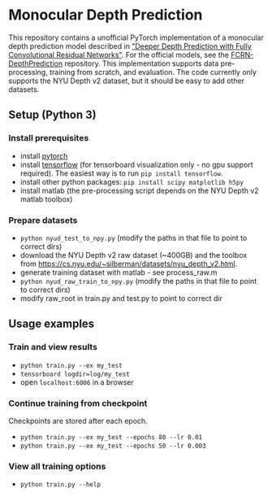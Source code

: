 # Monocular Depth Prediction

This repository contains a unofficial PyTorch implementation of a monocular depth prediction model described in 
["Deeper Depth Prediction with Fully Convolutional Residual Networks"](https://arxiv.org/abs/1606.00373). 
For the official models, see the
[FCRN-DepthPrediction](https://github.com/iro-cp/FCRN-DepthPrediction) repository.
This implementation supports data pre-processing, training from scratch, and evaluation. The code currently only supports the NYU Depth v2 dataset, but it should be easy to add other datasets.

## Setup (Python 3)

### Install prerequisites
* install [pytorch](https://pytorch.org/)
* install [tensorflow](https://www.tensorflow.org/) (for tensorboard visualization only - no gpu support required). The easiest way is to run `pip install tensorflow`.
* install other python packages: `pip install scipy matplotlib h5py`
* install matlab (the pre-processing script depends on the NYU Depth v2 matlab toolbox)

### Prepare datasets
* `python nyud_test_to_npy.py` (modify the paths in that file to point to correct dirs)
* download the NYU Depth v2 raw dataset (~400GB) and the toolbox from https://cs.nyu.edu/~silberman/datasets/nyu_depth_v2.html.
* generate training dataset with matlab - see process_raw.m
* `python nyud_raw_train_to_npy.py` (modify the paths in that file to point to correct dirs)
* modify raw_root in train.py and test.py to point to correct dir


## Usage examples

### Train and view results
* `python train.py --ex my_test`
* `tensorboard logdir=log/my_test`
* open `localhost:6006` in a browser

### Continue training from checkpoint
Checkpoints are stored after each epoch.

* `python train.py --ex my_test --epochs 80 --lr 0.01`
* `python train.py --ex my_test --epochs 50 --lr 0.003`

### View all training options
* `python train.py --help`

